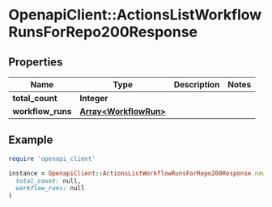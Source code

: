 # OpenapiClient::ActionsListWorkflowRunsForRepo200Response

## Properties

| Name | Type | Description | Notes |
| ---- | ---- | ----------- | ----- |
| **total_count** | **Integer** |  |  |
| **workflow_runs** | [**Array&lt;WorkflowRun&gt;**](WorkflowRun.md) |  |  |

## Example

```ruby
require 'openapi_client'

instance = OpenapiClient::ActionsListWorkflowRunsForRepo200Response.new(
  total_count: null,
  workflow_runs: null
)
```

